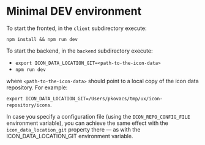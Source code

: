 # Minimal DEV environment
To start the fronted, in the `client` subdirectory execute:

`npm install && npm run dev`

To start the backend, in the `backend` subdirectory execute:
* `export ICON_DATA_LOCATION_GIT=<path-to-the-icon-data>`
* `npm run dev`

where `<path-to-the-icon-data>` should point to a local copy of the icon data repository. For example:

`export ICON_DATA_LOCATION_GIT=/Users/pkovacs/tmp/ux/icon-repository/icons`.

In case you specify a configuration file (using the `ICON_REPO_CONFIG_FILE` environment variable), you can achieve the same effect with the `icon_data_location_git` property there &mdash; as with the ICON_DATA_LOCATION_GIT environment variable.
